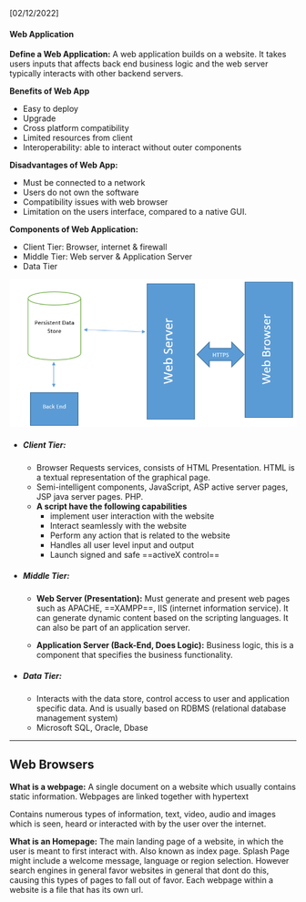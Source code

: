 [02/12/2022]

#### Web Application 
 

**Define a Web Application:**
A web application builds on a website. It takes users inputs that affects back end  business logic and the web server typically interacts with other backend servers.

**Benefits of Web App**
- Easy to deploy
- Upgrade
- Cross platform compatibility 
- Limited resources from client
- Interoperability: able to interact without outer components

**Disadvantages of Web App:**
- Must be connected to a network 
- Users do not own the software
- Compatibility issues with web browser
- Limitation on the users interface, compared to a native GUI. 


**Components of Web Application:**
- Client Tier: Browser, internet & firewall
- Middle Tier: Web server & Application Server
- Data Tier

![](CPS%20203/Images/Pasted%20image%2020221202102924.png)


- ##### Client Tier:
	- Browser Requests  services, consists of HTML Presentation. HTML is a textual representation of the graphical page.
	- Semi-intelligent components, JavaScript, ASP active server pages, JSP java server pages. PHP.
	- **A script have the following capabilities**
		- implement user interaction with the website
		- Interact seamlessly with the website
		- Perform any action that is related to the website
		- Handles all user level input and output
		- Launch signed and safe ==activeX control==
- ##### Middle Tier: 
	- **Web Server (Presentation):** Must generate and present web pages such as APACHE, ==XAMPP==, IIS (internet information service). It can generate dynamic content based on the scripting languages. It can also be part of an application server.
	
	- **Application Server (Back-End, Does Logic):** Business logic, this is a component that specifies the business functionality. 
- ##### Data Tier:
	-  Interacts with the data store, control access to user and application specific data.  And is usually based on RDBMS (relational database management system)
	- Microsoft SQL, Oracle, Dbase


---

## Web Browsers


**What is a webpage:**
A single document on a website which usually contains static information. Webpages are linked together with hypertext

Contains numerous types of information, text, video, audio and images which is seen, heard or interacted with by the user over the internet. 

**What is an Homepage:**
The main landing page of a website, in which the user is meant to first interact with.                Also known as index page. Splash Page might include a welcome message, language or region selection. However search engines in general favor websites in general that dont do this, causing this types of pages to fall out of favor.  Each webpage within a website is a file that has its own url.